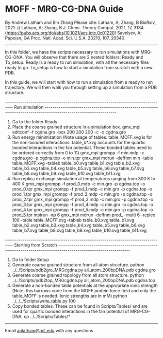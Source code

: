 # MOFF - MRG-CG-DNA Guide
By Andrew Latham and Bin Zhang
Please cite: Latham, A; Zhang, B BioRxiv, 2021. ()
Latham, A; Zhang, B J. Chem. Theory Comput. 2021, 17, 3134. (https://pubs.acs.org/doi/abs/10.1021/acs.jctc.0c01220)
Savelyev, A; Papoian, GA Proc. Natl. Acad. Sci. U.S.A. 20210, 107, 20340.

-------------------------------------------------------------------------------------------------------------------------------------------------------------------------------------------------------------
In this folder, we have the scripts necessary to run simulations with MRG-CG-DNA. You will observe that there are 2 nested folders: Ready and To_setup. Ready is a ready to run simulation, with all the necessary files ready to go. To_setup is how to start a simulation from scratch with a new PDB.

In this guide, we will start with how to run a simulation from a ready to run trajectory. We will then walk you through setting up a simulation from a PDB structure.

---------------------------------------------------------------------------------- Run simulation -------------------------------------------------------------------------------------------------------------------
1. Go to the folder Ready
2. Place the coarse grained structure in a simulation box.
gmx_mpi editconf -f cgdna.gro -box 200 200 200 -c -o cgdna.gro
3. Run energy minimization (Note usage of tables. table_MOFF.xvg is for the non-bonded interactions. table_b*.xvg accounts for the quartic bonded interactions in the fan potential. These bonded tables need to be ordered correctly from 0 to 11)
gmx_mpi grompp -f min.mdp -c cgdna.gro -p cgdna.top -o min.tpr
gmx_mpi mdrun -deffnm min -table table_MOFF.xvg -tableb table_b0.xvg table_b1.xvg table_b2.xvg table_b3.xvg table_b4.xvg table_b5.xvg table_b6.xvg table_b7.xvg table_b8.xvg table_b9.xvg table_b10.xvg table_b11.xvg
4. Run replica exchange simulation at temperatures ranging from 300 K to 400 K
gmx_mpi grompp -f prod_0.mdp -c min.gro -p cgdna.top -o prod_0.tpr
gmx_mpi grompp -f prod_1.mdp -c min.gro -p cgdna.top -o prod_1.tpr
gmx_mpi grompp -f prod_2.mdp -c min.gro -p cgdna.top -o prod_2.tpr
gmx_mpi grompp -f prod_3.mdp -c min.gro -p cgdna.top -o prod_3.tpr
gmx_mpi grompp -f prod_4.mdp -c min.gro -p cgdna.top -o prod_4.tpr
gmx_mpi grompp -f prod_5.mdp -c min.gro -p cgdna.top -o prod_5.tpr
mpirun -np 6 gmx_mpi mdrun -deffnm prod_ -multi 6 -replex 100  -table table_MOFF.xvg -tableb table_b0.xvg table_b1.xvg table_b2.xvg table_b3.xvg table_b4.xvg table_b5.xvg table_b6.xvg table_b7.xvg table_b8.xvg table_b9.xvg table_b10.xvg table_b11.xvg



---------------------------------------------------------------------------------- Starting from Scratch -------------------------------------------------------------------------------------------------------------------
1. Go to folder Setup
2. Generate coarse grained structure from all atom structure.
python  ../../Scripts/pdb2gro_MRGcgdna.py all_atom_200bpDNA.pdb cgdna.gro
3. Generate coarse grained topology from all atom structure.
python ../../Scripts/pdb2top_MRGcgdna.py all_atom_200bpDNA.pdb cgdna.top
4. Generate a non-bonded table potentials at the appropriate ionic strength (Note: this barrows code from the MOFF protein force field and only the table_MOFF is needed. Ionic strengths are in mM)
python  ../../../Scripts/write_table.py 100
5. Copy bonded tables. These can be found in Scripts/Tables/ and are used for quartic bonded interactions in the fan potential of MRG-CG-DNA.
cp ../../Scripts/Tables/* .

        
---------------------------------------------------------------------------------------------------------------------------------------------------------------------------------------------------------------

Email aplatham@mit.edu with any questions
